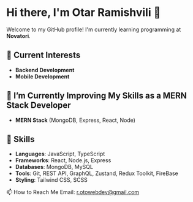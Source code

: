 # Hi there, I'm Otar Ramishvili 👋

Welcome to my GitHub profile! I'm currently learning programming at **Novatori**.

## 🔭 Current Interests
- **Backend Development**
- **Mobile Development**

## 🌱 I’m Currently Improving My Skills as a MERN Stack Developer
- **MERN Stack** (MongoDB, Express, React, Node)

## 🚀 Skills
- **Languages**: JavaScript, TypeScript
- **Frameworks**: React, Node.js, Express
- **Databases**: MongoDB, MySQL
- **Tools**: Git, REST API, GraphQL, Zustand, Redux Toolkit, FireBase
- **Styling**: Tailwind CSS, SCSS

📫 How to Reach Me
Email: r.otowebdev@gmail.com
